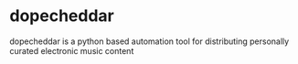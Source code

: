 # dopecheddar

dopecheddar is a python based automation tool for distributing personally curated electronic music content